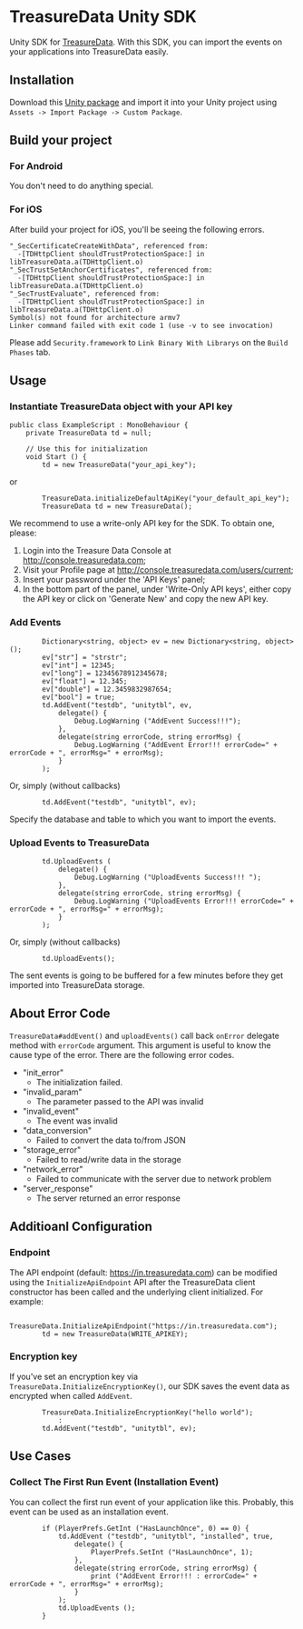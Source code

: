 TreasureData Unity SDK
===============

Unity SDK for [TreasureData](http://www.treasuredata.com/). With this SDK, you can import the events on your applications into TreasureData easily.

## Installation

Download this [Unity package](https://github.com/treasure-data/td-unity-sdk/blob/master/TD-Unity-SDK.unitypackage) and import it  into your Unity project using `Assets -> Import Package -> Custom Package`.

## Build your project

### For Android

You don't need to do anything special.

### For iOS

After build your project for iOS, you'll be seeing the following errors.

```
"_SecCertificateCreateWithData", referenced from:
  -[TDHttpClient shouldTrustProtectionSpace:] in libTreasureData.a(TDHttpClient.o)
"_SecTrustSetAnchorCertificates", referenced from:
  -[TDHttpClient shouldTrustProtectionSpace:] in libTreasureData.a(TDHttpClient.o)
"_SecTrustEvaluate", referenced from:
  -[TDHttpClient shouldTrustProtectionSpace:] in libTreasureData.a(TDHttpClient.o)
Symbol(s) not found for architecture armv7
Linker command failed with exit code 1 (use -v to see invocation)
```

Please add `Security.framework` to `Link Binary With Librarys` on the `Build Phases` tab.


## Usage

### Instantiate TreasureData object with your API key

```
public class ExampleScript : MonoBehaviour {
	private TreasureData td = null;

	// Use this for initialization
	void Start () {
		td = new TreasureData("your_api_key");
```

or

```
		TreasureData.initializeDefaultApiKey("your_default_api_key");
		TreasureData td = new TreasureData();

```

We recommend to use a write-only API key for the SDK. To obtain one, please:

1. Login into the Treasure Data Console at http://console.treasuredata.com;
2. Visit your Profile page at http://console.treasuredata.com/users/current;
3. Insert your password under the 'API Keys' panel;
4. In the bottom part of the panel, under 'Write-Only API keys', either copy the API key or click on 'Generate New' and copy the new API key.


### Add Events

```
        Dictionary<string, object> ev = new Dictionary<string, object>();
        ev["str"] = "strstr";
        ev["int"] = 12345;
        ev["long"] = 12345678912345678;
        ev["float"] = 12.345;
        ev["double"] = 12.3459832987654;
        ev["bool"] = true;
        td.AddEvent("testdb", "unitytbl", ev,
            delegate() {
                Debug.LogWarning ("AddEvent Success!!!");
            },
            delegate(string errorCode, string errorMsg) {
                Debug.LogWarning ("AddEvent Error!!! errorCode=" + errorCode + ", errorMsg=" + errorMsg);
            }
        );
```
Or, simply (without callbacks)

```
		td.AddEvent("testdb", "unitytbl", ev);
```

Specify the database and table to which you want to import the events.

### Upload Events to TreasureData


```
        td.UploadEvents (
            delegate() {
                Debug.LogWarning ("UploadEvents Success!!! ");
            },
            delegate(string errorCode, string errorMsg) {
                Debug.LogWarning ("UploadEvents Error!!! errorCode=" + errorCode + ", errorMsg=" + errorMsg);
            }
        );
```
Or, simply (without callbacks)

```
        td.UploadEvents();
```

The sent events is going to be buffered for a few minutes before they get imported into TreasureData storage.

## About Error Code

`TreasureData#addEvent()` and `uploadEvents()` call back `onError` delegate method with `errorCode` argument. This argument is useful to know the cause type of the error. There are the following error codes.

- "init_error"
  - The initialization failed.
- "invalid_param"
  - The parameter passed to the API was invalid
- "invalid_event"
  - The event was invalid
- "data_conversion"
  - Failed to convert the data to/from JSON
- "storage_error"
  - Failed to read/write data in the storage
- "network_error"
  - Failed to communicate with the server due to network problem
- "server_response"
  - The server returned an error response


## Additioanl Configuration

### Endpoint

The API endpoint (default: https://in.treasuredata.com) can be modified using the `InitializeApiEndpoint` API after the TreasureData client constructor has been called and the underlying client initialized. For example:

```
		TreasureData.InitializeApiEndpoint("https://in.treasuredata.com");
		td = new TreasureData(WRITE_APIKEY);
```

### Encryption key

If you've set an encryption key via `TreasureData.InitializeEncryptionKey()`, our SDK saves the event data as encrypted when called `AddEvent`.

```
		TreasureData.InitializeEncryptionKey("hello world");
            :
		td.AddEvent("testdb", "unitytbl", ev);
```

## Use Cases

### Collect The First Run Event (Installation Event)

You can collect the first run event of your application like this. Probably, this event can be used as an installation event.

```
		if (PlayerPrefs.GetInt ("HasLaunchOnce", 0) == 0) {
			td.AddEvent ("testdb", "unitytbl", "installed", true,
				delegate() {
					PlayerPrefs.SetInt ("HasLaunchOnce", 1);
				},
				delegate(string errorCode, string errorMsg) {
					print ("AddEvent Error!!! : errorCode=" + errorCode + ", errorMsg=" + errorMsg);
				}
			);
			td.UploadEvents ();
		}
```
